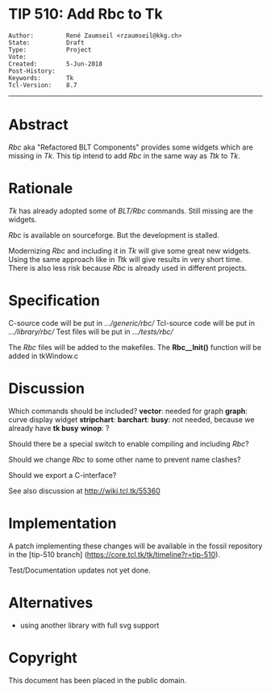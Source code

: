 # TIP 510: Add Rbc to Tk
	Author:         René Zaumseil <rzaumseil@kkg.ch>
	State:          Draft
	Type:           Project
	Vote:           
	Created:        5-Jun-2018
	Post-History:   
	Keywords:       Tk
	Tcl-Version:    8.7
-----

# Abstract

*Rbc* aka "Refactored BLT Components" provides some widgets which are missing in *Tk*.
This tip intend to add *Rbc* in the same way as *Ttk* to *Tk*.

# Rationale

*Tk* has already adopted some of *BLT/Rbc* commands.
Still missing are the widgets.

*Rbc* is available on sourceforge. But the development is stalled.

Modernizing *Rbc* and including it in *Tk* will give some great new widgets.
Using the same approach like in *Ttk* will give results in very short time.
There is also less risk because *Rbc* is already used in different projects.

# Specification

C-source code will be put in *.../generic/rbc/*
Tcl-source  code will be put in *.../library/rbc/*
Test files will be put in *.../tests/rbc/*

The *Rbc* files will be added to the makefiles.
The **Rbc__Init()** function will be added in tkWindow.c

# Discussion

Which commands should be included?
  **vector**: needed for graph
  **graph**: curve display widget
  **stripchart**: 
  **barchart**:
  **busy**: not needed, because we already have **tk busy**
  **winop**: ?

Should there be a special switch to enable compiling and including *Rbc*?

Should we change *Rbc* to some other name to prevent name clashes?

Should we export a C-interface?

See also discussion at http://wiki.tcl.tk/55360

# Implementation

A patch implementing these changes will be available in the fossil repository in the [tip-510 branch]
(https://core.tcl.tk/tk/timeline?r=tip-510).

Test/Documentation updates not yet done.

# Alternatives

- using another library with full svg support

# Copyright

This document has been placed in the public domain.
